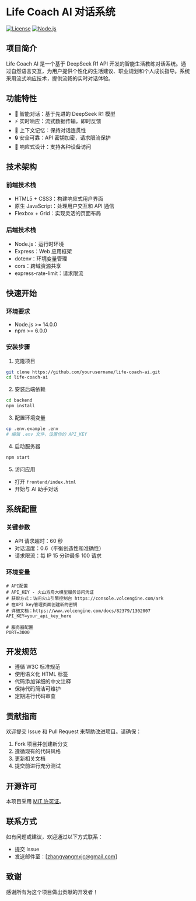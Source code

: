 # Life Coach AI 对话系统

[![License](https://img.shields.io/badge/license-MIT-blue.svg)](LICENSE)
[![Node.js](https://img.shields.io/badge/node-%3E%3D14.0.0-brightgreen.svg)](https://nodejs.org/)

## 项目简介

Life Coach AI 是一个基于 DeepSeek R1 API 开发的智能生活教练对话系统。通过自然语言交互，为用户提供个性化的生活建议、职业规划和个人成长指导。系统采用流式响应技术，提供流畅的实时对话体验。

## 功能特性

- 🤖 智能对话：基于先进的 DeepSeek R1 模型
- ⚡ 实时响应：流式数据传输，即时反馈
- 💾 上下文记忆：保持对话连贯性
- 🔒 安全可靠：API 密钥加密，请求限流保护
- 📱 响应式设计：支持各种设备访问

## 技术架构

### 前端技术栈

- HTML5 + CSS3：构建响应式用户界面
- 原生 JavaScript：处理用户交互和 API 通信
- Flexbox + Grid：实现灵活的页面布局

### 后端技术栈

- Node.js：运行时环境
- Express：Web 应用框架
- dotenv：环境变量管理
- cors：跨域资源共享
- express-rate-limit：请求限流

## 快速开始

### 环境要求

- Node.js >= 14.0.0
- npm >= 6.0.0

### 安装步骤

1. 克隆项目
```bash
git clone https://github.com/yourusername/life-coach-ai.git
cd life-coach-ai
```

2. 安装后端依赖
```bash
cd backend
npm install
```

3. 配置环境变量
```bash
cp .env.example .env
# 编辑 .env 文件，设置你的 API_KEY
```

4. 启动服务器
```bash
npm start
```

5. 访问应用
- 打开 `frontend/index.html`
- 开始与 AI 助手对话

## 系统配置

### 关键参数

- API 请求超时：60 秒
- 对话温度：0.6（平衡创造性和准确性）
- 请求限流：每 IP 15 分钟最多 100 请求

### 环境变量

```env
# API配置
# API_KEY - 火山方舟大模型服务访问凭证
# 获取方式：访问火山引擎控制台 https://console.volcengine.com/ark
# 在API key管理页面创建新的密钥
# 详细文档：https://www.volcengine.com/docs/82379/1302007
API_KEY=your_api_key_here

# 服务器配置
PORT=3000
```

## 开发规范

- 遵循 W3C 标准规范
- 使用语义化 HTML 标签
- 代码添加详细的中文注释
- 保持代码简洁可维护
- 定期进行代码审查

## 贡献指南

欢迎提交 Issue 和 Pull Request 来帮助改进项目。请确保：

1. Fork 项目并创建新分支
2. 遵循现有的代码风格
3. 更新相关文档
4. 提交前进行充分测试

## 开源许可

本项目采用 [MIT 许可证](LICENSE)。

## 联系方式

如有问题或建议，欢迎通过以下方式联系：

- 提交 Issue
- 发送邮件至：[zhangyangmxjc@gmail.com]

## 致谢

感谢所有为这个项目做出贡献的开发者！